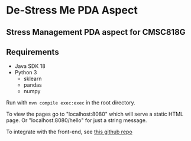 # De-Stress Me PDA Aspect
## Stress Management PDA aspect for CMSC818G

## Requirements
* Java SDK 18
* Python 3
  * sklearn
  * pandas
  * numpy


Run with `mvn compile exec:exec` in the root directory.

To view the pages go to "localhost:8080" which will serve a static HTML page. Or "localhost:8080/hello" for just a string message.

To integrate with the front-end, see [this github repo](https://github.com/HyemiSong/PDA-App/)
